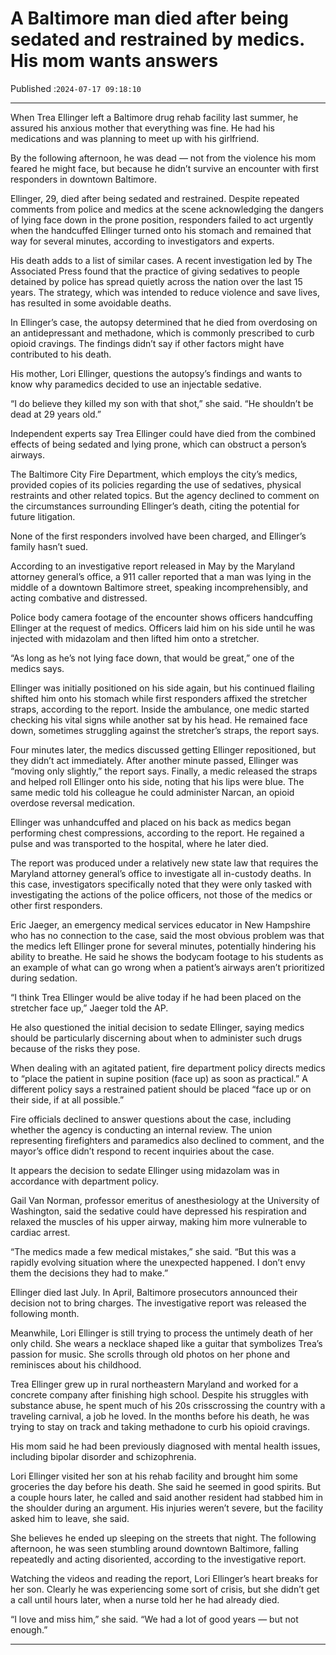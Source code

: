 # A Baltimore man died after being sedated and restrained by medics. His mom wants answers

Published :`2024-07-17 09:18:10`

---

When Trea Ellinger left a Baltimore drug rehab facility last summer, he assured his anxious mother that everything was fine. He had his medications and was planning to meet up with his girlfriend.

By the following afternoon, he was dead — not from the violence his mom feared he might face, but because he didn’t survive an encounter with first responders in downtown Baltimore.

Ellinger, 29, died after being sedated and restrained. Despite repeated comments from police and medics at the scene acknowledging the dangers of lying face down in the prone position, responders failed to act urgently when the handcuffed Ellinger turned onto his stomach and remained that way for several minutes, according to investigators and experts.

His death adds to a list of similar cases. A recent investigation led by The Associated Press found that the practice of giving sedatives to people detained by police has spread quietly across the nation over the last 15 years. The strategy, which was intended to reduce violence and save lives, has resulted in some avoidable deaths.

In Ellinger’s case, the autopsy determined that he died from overdosing on an antidepressant and methadone, which is commonly prescribed to curb opioid cravings. The findings didn’t say if other factors might have contributed to his death.

His mother, Lori Ellinger, questions the autopsy’s findings and wants to know why paramedics decided to use an injectable sedative.

“I do believe they killed my son with that shot,” she said. “He shouldn’t be dead at 29 years old.”

Independent experts say Trea Ellinger could have died from the combined effects of being sedated and lying prone, which can obstruct a person’s airways.

The Baltimore City Fire Department, which employs the city’s medics, provided copies of its policies regarding the use of sedatives, physical restraints and other related topics. But the agency declined to comment on the circumstances surrounding Ellinger’s death, citing the potential for future litigation.

None of the first responders involved have been charged, and Ellinger’s family hasn’t sued.

According to an investigative report released in May by the Maryland attorney general’s office, a 911 caller reported that a man was lying in the middle of a downtown Baltimore street, speaking incomprehensibly, and acting combative and distressed.

Police body camera footage of the encounter shows officers handcuffing Ellinger at the request of medics. Officers laid him on his side until he was injected with midazolam and then lifted him onto a stretcher.

“As long as he’s not lying face down, that would be great,” one of the medics says.

Ellinger was initially positioned on his side again, but his continued flailing shifted him onto his stomach while first responders affixed the stretcher straps, according to the report. Inside the ambulance, one medic started checking his vital signs while another sat by his head. He remained face down, sometimes struggling against the stretcher’s straps, the report says.

Four minutes later, the medics discussed getting Ellinger repositioned, but they didn’t act immediately. After another minute passed, Ellinger was “moving only slightly,” the report says. Finally, a medic released the straps and helped roll Ellinger onto his side, noting that his lips were blue. The same medic told his colleague he could administer Narcan, an opioid overdose reversal medication.

Ellinger was unhandcuffed and placed on his back as medics began performing chest compressions, according to the report. He regained a pulse and was transported to the hospital, where he later died.

The report was produced under a relatively new state law that requires the Maryland attorney general’s office to investigate all in-custody deaths. In this case, investigators specifically noted that they were only tasked with investigating the actions of the police officers, not those of the medics or other first responders.

Eric Jaeger, an emergency medical services educator in New Hampshire who has no connection to the case, said the most obvious problem was that the medics left Ellinger prone for several minutes, potentially hindering his ability to breathe. He said he shows the bodycam footage to his students as an example of what can go wrong when a patient’s airways aren’t prioritized during sedation.

“I think Trea Ellinger would be alive today if he had been placed on the stretcher face up,” Jaeger told the AP.

He also questioned the initial decision to sedate Ellinger, saying medics should be particularly discerning about when to administer such drugs because of the risks they pose.

When dealing with an agitated patient, fire department policy directs medics to “place the patient in supine position (face up) as soon as practical.” A different policy says a restrained patient should be placed “face up or on their side, if at all possible.”

Fire officials declined to answer questions about the case, including whether the agency is conducting an internal review. The union representing firefighters and paramedics also declined to comment, and the mayor’s office didn’t respond to recent inquiries about the case.

It appears the decision to sedate Ellinger using midazolam was in accordance with department policy.

Gail Van Norman, professor emeritus of anesthesiology at the University of Washington, said the sedative could have depressed his respiration and relaxed the muscles of his upper airway, making him more vulnerable to cardiac arrest.

“The medics made a few medical mistakes,” she said. “But this was a rapidly evolving situation where the unexpected happened. I don’t envy them the decisions they had to make.”

Ellinger died last July. In April, Baltimore prosecutors announced their decision not to bring charges. The investigative report was released the following month.

Meanwhile, Lori Ellinger is still trying to process the untimely death of her only child. She wears a necklace shaped like a guitar that symbolizes Trea’s passion for music. She scrolls through old photos on her phone and reminisces about his childhood.

Trea Ellinger grew up in rural northeastern Maryland and worked for a concrete company after finishing high school. Despite his struggles with substance abuse, he spent much of his 20s crisscrossing the country with a traveling carnival, a job he loved. In the months before his death, he was trying to stay on track and taking methadone to curb his opioid cravings.

His mom said he had been previously diagnosed with mental health issues, including bipolar disorder and schizophrenia.

Lori Ellinger visited her son at his rehab facility and brought him some groceries the day before his death. She said he seemed in good spirits. But a couple hours later, he called and said another resident had stabbed him in the shoulder during an argument. His injuries weren’t severe, but the facility asked him to leave, she said.

She believes he ended up sleeping on the streets that night. The following afternoon, he was seen stumbling around downtown Baltimore, falling repeatedly and acting disoriented, according to the investigative report.

Watching the videos and reading the report, Lori Ellinger’s heart breaks for her son. Clearly he was experiencing some sort of crisis, but she didn’t get a call until hours later, when a nurse told her he had already died.

“I love and miss him,” she said. “We had a lot of good years — but not enough.”

---


